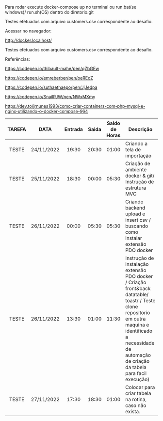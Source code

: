 Para rodar execute docker-compose up no terminal ou run.bat(se windows)/ run.sh(OS) dentro do diretorio.git  

Testes efetuados com arquivo customers.csv correspondente ao desafio.  

Acessar no navegador:  

http://docker.localhost/  

Testes efetuados com arquivo customers.csv correspondente ao desafio.  

Referências:  

https://codepen.io/thibault-mahe/pen/qZbGEw  

https://codepen.io/emreberber/pen/oeREoZ  

https://codepen.io/suthaethaepo/pen/JjJedpa  

https://codepen.io/SnailPJW/pen/NWxMXmy  

https://dev.to/jrnunes1993/como-criar-containers-com-php-mysql-e-nginx-utilizando-o-docker-compose-964  


| TAREFA |    DATA    | Entrada | Saida | Saldo de Horas | Descrição                                                                                                                                                                                                          |
|:-------:|:----------:|:-------:|:-----:|:--------------:|--------------------------------------------------------------------------------------------------------------------------------------------------------------------------------------------------------------------|
|  TESTE  | 24/11/2022 |  19:30  | 20:30 |      01:00     | Criando a tela de importação                                                                                                                                                                                       |
|  TESTE  | 25/11/2022 |  18:30  | 00:00 |      05:30     | Criação de ambiente docker & git/ Instrução de estrutura MVC                                                                                                                                                       |
|  TESTE  | 26/11/2022 |  00:00  | 05:30 |      05:30     | Criando backend upload e insert csv / buscando como instalar extensão PDO docker                                                                                                                                   |
|  TESTE  | 26/11/2022 |  13:30  | 01:00 |      11:30     | Instrução de instalação extensão PDO docker / Criação front&back  datatable/ toastr / Teste clone repositorio em outra maquina e identificado a necessidade de automação de criação da tabela para facil execução) |
|  TESTE  | 27/11/2022 |  17:30  | 18:30 |      01:00     | Colocar para criar tabela na rotina, caso não exista.                                                                                                                                                              |
